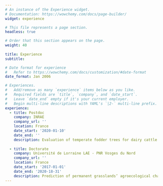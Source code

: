 ```yaml
---
# An instance of the Experience widget.
# Documentation: https://wowchemy.com/docs/page-builder/
widget: experience

# This file represents a page section.
headless: true

# Order that this section appears on the page.
weight: 40
 
title: Experience
subtitle:

# Date format for experience
#   Refer to https://wowchemy.com/docs/customization/#date-format
date_format: Jan 2006

# Experiences.
#   Add/remove as many `experience` items below as you like.
#   Required fields are `title`, `company`, and `date_start`.
#   Leave `date_end` empty if it's your current employer.
#   Begin multi-line descriptions with YAML's `|2-` multi-line prefix.
experience:
  - title: Postdoc
    company: INRAE
    company_url: ''
    location: France
    date_start: '2020-01-10'
    date_end: ''
    description: Evaluation of temperate fodder trees for dairy cattle production
        
  - title: Doctorate
    company: Université de Lorraine LAE - PNR Vosges du Nord 
    company_url: ''
    location: France
    date_start: '2017-01-01'
    date_end: '2020-18-31'
    description: Prediction of permanent grasslands’ agroecological characteristics and compromises: focus on the Vosges Mountains
---
```

